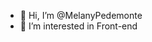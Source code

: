 - 👋 Hi, I’m @MelanyPedemonte
- 👀 I’m interested in Front-end

<!---
MelanyPedemonte/MelanyPedemonte is a ✨ special ✨ repository because its `README.md` (this file) appears on your GitHub profile.
You can click the Preview link to take a look at your changes.
--->
